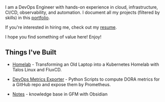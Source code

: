 I am a DevOps Engineer with hands-on experience in cloud, infrastructure, CI/CD, observability, and automation. I document all my projects (filtered by skills) in this [portfolio](http://rwxahmad.com/projects).

If you're interested in hiring me, check out my [resume](http://rwxahmad.com/resume).

I hope you find something of value here! Enjoy!

## Things I've Built
- [Homelab](https://github.com/rwxahmad) - Transforming an Old Laptop into a Kubernetes Homelab with Talos Linux and FluxCD.

- [DevOps Metrics Exporter](https://github.com/rwxahmad) - Python Scripts to compute DORA metrics for a GitHub repo and expose them by Prometheus.
- [Notes](https://github.com/rwxahmad) - knowledge base in GFM with Obsidian

